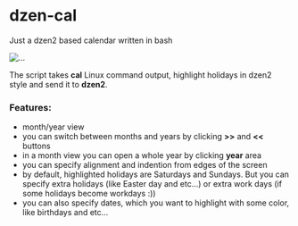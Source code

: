 # dzen-cal
Just a dzen2 based calendar written in bash

![...](https://user-images.githubusercontent.com/21217636/45256332-a12b3180-b39d-11e8-91f5-65012a30d3b5.png)

The script takes **cal** Linux command output, highlight holidays in dzen2 style and send it to **dzen2**.

### Features:
- month/year view
- you can switch between months and years by clicking **>>** and **<<** buttons
- in a month view you can open a whole year by clicking **year** area
- you can specify alignment and indention from edges of the screen
- by default, highlighted holidays are Saturdays and Sundays. But you can specify extra holidays (like Easter day and etc...) or extra work days (if some holidays become workdays :))
- you can also specify dates, which you want to highlight with some color, like birthdays and etc...
